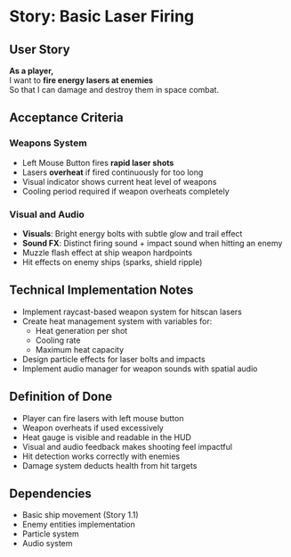 # Story: Basic Laser Firing

## User Story
**As a player,**  
I want to **fire energy lasers at enemies**  
So that I can damage and destroy them in space combat.  

## Acceptance Criteria

### Weapons System
- Left Mouse Button fires **rapid laser shots**
- Lasers **overheat** if fired continuously for too long
- Visual indicator shows current heat level of weapons
- Cooling period required if weapon overheats completely

### Visual and Audio
- **Visuals**: Bright energy bolts with subtle glow and trail effect
- **Sound FX**: Distinct firing sound + impact sound when hitting an enemy
- Muzzle flash effect at ship weapon hardpoints
- Hit effects on enemy ships (sparks, shield ripple)

## Technical Implementation Notes
- Implement raycast-based weapon system for hitscan lasers
- Create heat management system with variables for:
  - Heat generation per shot
  - Cooling rate
  - Maximum heat capacity
- Design particle effects for laser bolts and impacts
- Implement audio manager for weapon sounds with spatial audio

## Definition of Done
- Player can fire lasers with left mouse button
- Weapon overheats if used excessively
- Heat gauge is visible and readable in the HUD
- Visual and audio feedback makes shooting feel impactful
- Hit detection works correctly with enemies
- Damage system deducts health from hit targets

## Dependencies
- Basic ship movement (Story 1.1)
- Enemy entities implementation
- Particle system
- Audio system 